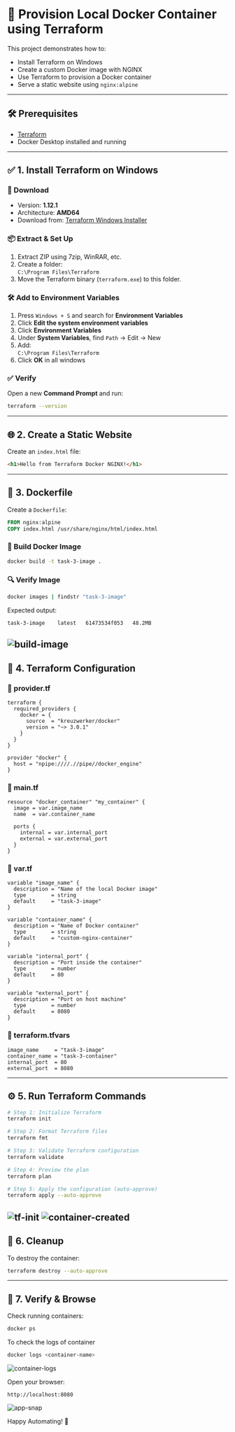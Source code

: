 # 🚀 Provision Local Docker Container using Terraform

This project demonstrates how to:
- Install Terraform on Windows
- Create a custom Docker image with NGINX
- Use Terraform to provision a Docker container
- Serve a static website using `nginx:alpine`

---

## 🛠 Prerequisites

- [Terraform](https://developer.hashicorp.com/terraform/install)
- Docker Desktop installed and running

---

## ✅ 1. Install Terraform on Windows

### 🔽 Download

- Version: **1.12.1**
- Architecture: **AMD64**
- Download from: [Terraform Windows Installer](https://developer.hashicorp.com/terraform/install)

### 📦 Extract & Set Up

1. Extract ZIP using 7zip, WinRAR, etc.
2. Create a folder:  
   `C:\Program Files\Terraform`
3. Move the Terraform binary (`terraform.exe`) to this folder.

### 🛠 Add to Environment Variables

1. Press `Windows + S` and search for **Environment Variables**
2. Click **Edit the system environment variables**
3. Click **Environment Variables**
4. Under **System Variables**, find `Path` → Edit → New
5. Add:  
   `C:\Program Files\Terraform`
6. Click **OK** in all windows

### ✅ Verify

Open a new **Command Prompt** and run:

```bash
terraform --version
````

---

## 🌐 2. Create a Static Website

Create an `index.html` file:

```html
<h1>Hello from Terraform Docker NGINX!</h1>
```

---

## 🐳 3. Dockerfile

Create a `Dockerfile`:

```dockerfile
FROM nginx:alpine
COPY index.html /usr/share/nginx/html/index.html
```

### 🔧 Build Docker Image

```bash
docker build -t task-3-image .
```

### 🔍 Verify Image

```bash
docker images | findstr "task-3-image"
```

Expected output:

```
task-3-image    latest   61473534f053   48.2MB
```
![build-image](snap/build-image.png)
---

## 🧱 4. Terraform Configuration

### 📄 provider.tf

```hcl
terraform {
  required_providers {
    docker = {
      source  = "kreuzwerker/docker"
      version = "~> 3.0.1"
    }
  }
}

provider "docker" {
  host = "npipe:////.//pipe//docker_engine"
}
```

### 📄 main.tf

```hcl
resource "docker_container" "my_container" {
  image = var.image_name
  name  = var.container_name

  ports {
    internal = var.internal_port
    external = var.external_port
  }
}
```

### 📄 var.tf

```hcl
variable "image_name" {
  description = "Name of the local Docker image"
  type        = string
  default     = "task-3-image"
}

variable "container_name" {
  description = "Name of Docker container"
  type        = string
  default     = "custom-nginx-container"
}

variable "internal_port" {
  description = "Port inside the container"
  type        = number
  default     = 80
}

variable "external_port" {
  description = "Port on host machine"
  type        = number
  default     = 8080
}
```

### 📄 terraform.tfvars

```hcl
image_name     = "task-3-image"
container_name = "task-3-container"
internal_port  = 80
external_port  = 8080
```

---

## ⚙️ 5. Run Terraform Commands

```bash
# Step 1: Initialize Terraform
terraform init

# Step 2: Format Terraform files
terraform fmt

# Step 3: Validate Terraform configuration
terraform validate

# Step 4: Preview the plan
terraform plan

# Step 5: Apply the configuration (auto-approve)
terraform apply --auto-approve
```
![tf-init](snap/tf-init.png)
![container-created](snap/container-create-log.png)
---

## 🧼 6. Cleanup

To destroy the container:

```bash
terraform destroy --auto-approve
```

---

## 🔎 7. Verify & Browse

Check running containers:

```bash
docker ps
```
To check the logs of container

```bash
docker logs <container-name>
```
![container-logs](snap/container-create-log.png)

Open your browser:

```
http://localhost:8080 

```
![app-snap](snap/app-snap.png)


Happy Automating! 🚀


